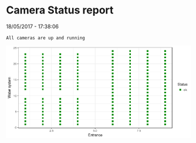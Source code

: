 Camera Status report
================
18/05/2017 - 17:38:06

    All cameras are up and running

![](camreport_files/figure-markdown_github/unnamed-chunk-2-1.png)
